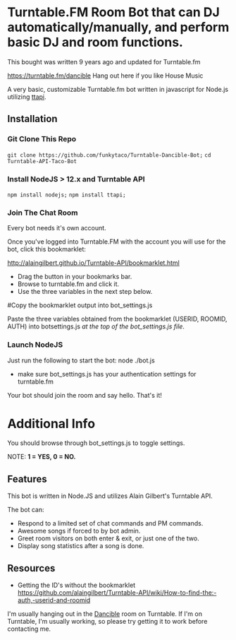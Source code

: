 # Turntable.FM Room Bot that can DJ automatically/manually, and perform basic DJ and room functions.
This bought was written 9 years ago and updated for Turntable.fm

https://turntable.fm/dancible Hang out here if you like House Music


A very basic, customizable Turntable.fm bot written in javascript for Node.js utilizing [ttapi](https://github.com/alaingilbert/Turntable-API).

## Installation

### Git Clone This Repo
`git clone https://github.com/funkytaco/Turntable-Dancible-Bot;`
`cd Turntable-API-Taco-Bot`
### Install NodeJS > 12.x and Turntable API
`npm install nodejs;`
`npm install ttapi;`

### Join The Chat Room
Every bot needs it's own account.

Once you've logged into Turntable.FM with the account you will use for the bot, click this bookmarklet:

http://alaingilbert.github.io/Turntable-API/bookmarklet.html

*    Drag the button in your bookmarks bar.
*   Browse to turntable.fm and click it.
* Use the three variables in the next step below.

#Copy the bookmarklet output into bot_settings.js

Paste the three variables obtained from the bookmarklet (USERID, ROOMID, AUTH) into botsettings.js *at the top of the bot_settings.js file*.

### Launch NodeJS

Just run the following to start the bot:
node ./bot.js

* make sure bot_settings.js has your authentication settings for turntable.fm

Your bot should join the room and say hello. That's it!

# Additional Info
You should browse through bot_settings.js to toggle settings. 

NOTE: **1 = YES, 0 = NO.**

## Features

This bot is written in Node.JS and utilizes Alain Gilbert's Turntable API.

The bot can: 

* Respond to a limited set of chat commands and PM commands.
* Awesome songs if forced to by bot admin.
* Greet room visitors on both enter & exit, or just one of the two.
* Display song statistics after a song is done.



## Resources
* Getting the ID's without the bookmarklet https://github.com/alaingilbert/Turntable-API/wiki/How-to-find-the:-auth,-userid-and-roomid


I'm usually hanging out in the [Dancible](http://turntable.fm/dancible) room on Turntable.
If I'm on Turntable, I'm usually working, so please try getting it to work before contacting me.

